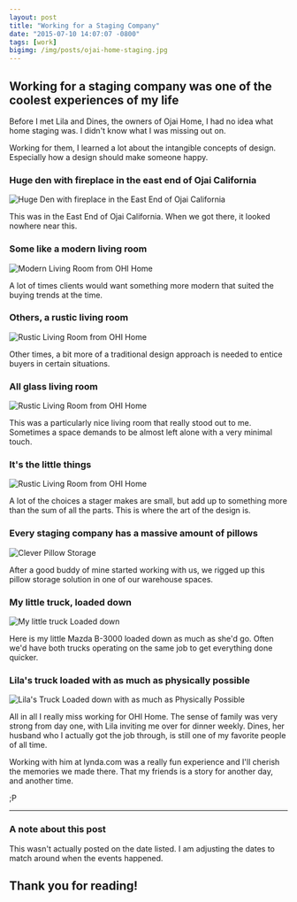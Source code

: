 ```yaml
---
layout: post
title: "Working for a Staging Company"
date: "2015-07-10 14:07:07 -0800"
tags: [work]
bigimg: /img/posts/ojai-home-staging.jpg
---
```


## Working for a staging company was one of the coolest experiences of my life

Before I met Lila and Dines, the owners of Ojai Home, I had no idea what home staging was. I didn't know what I was missing out on.

Working for them, I learned a lot about the intangible concepts of design. Especially how a design should make someone happy.

### Huge den with fireplace in the east end of Ojai California

![Huge Den with fireplace in the East End of Ojai California](https://imgur.com/Jq8fdIx.jpg)

This was in the East End of Ojai California. When we got there, it looked nowhere near this.

### Some like a modern living room

![Modern Living Room from OHI Home](https://imgur.com/LUevpZI.jpg)

A lot of times clients would want something more modern that suited the buying trends at the time.

### Others, a rustic living room

![Rustic Living Room from OHI Home](https://imgur.com/j2MwP9K.jpg)

Other times, a bit more of a traditional design approach is needed to entice buyers in certain situations.

### All glass living room

![Rustic Living Room from OHI Home](https://imgur.com/2vQofJv.jpg)

This was a particularly nice living room that really stood out to me. Sometimes a space demands to be almost left alone with a very minimal touch.

### It's the little things

![Rustic Living Room from OHI Home](https://imgur.com/bdiKUXC.jpg)

A lot of the choices a stager makes are small, but add up to something more than the sum of all the parts. This is where the art of the design is.

### Every staging company has a massive amount of pillows

![Clever Pillow Storage](https://imgur.com/KTd3RMo.jpg)

After a good buddy of mine started working with us, we rigged up this pillow storage solution in one of our warehouse spaces.

### My little truck, loaded down

![My little truck Loaded down](https://imgur.com/G43JyXK.jpg)

Here is my little Mazda B-3000 loaded down as much as she'd go. Often we'd have both trucks operating on the same job to get everything done quicker.

### Lila's truck loaded with as much as physically possible

![Lila's Truck Loaded down with as much as Physically Possible](https://imgur.com/KuWChiX.jpg)

All in all I really miss working for OHI Home. The sense of family was very strong from day one, with Lila inviting me over for dinner weekly. Dines, her husband who I actually got the job through, is still one of my favorite people of all time.

Working with him at lynda.com was a really fun experience and I'll cherish the memories we made there. That my friends is a story for another day, and another time.

;P

*****

### A note about this post

This wasn't actually posted on the date listed. I am adjusting the dates to match around when the events happened.

## Thank you for reading!
